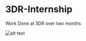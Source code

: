 # 3DR-Internship
Work Done at 3DR over two months



![alt text](https://i.imgur.com/ZhN3Tf3.gif[/img])
